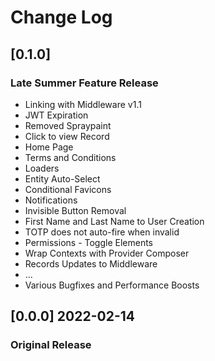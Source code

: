 # Change Log

## [0.1.0]

### Late Summer Feature Release

- Linking with Middleware v1.1
- JWT Expiration
- Removed Spraypaint
- Click to view Record
- Home Page
- Terms and Conditions
- Loaders
- Entity Auto-Select
- Conditional Favicons
- Notifications
- Invisible Button Removal
- First Name and Last Name to User Creation
- TOTP does not auto-fire when invalid
- Permissions - Toggle Elements
- Wrap Contexts with Provider Composer
- Records Updates to Middleware
- ...
- Various Bugfixes and Performance Boosts

## [0.0.0] 2022-02-14

### Original Release